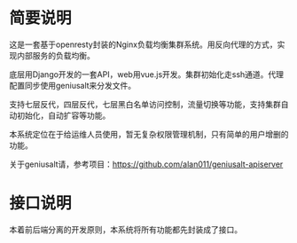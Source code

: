 简要说明
===========

这是一套基于openresty封装的Nginx负载均衡集群系统。用反向代理的方式，实现内部服务的负载均衡。

底层用Django开发的一套API，web用vue.js开发。集群初始化走ssh通道。代理配置同步使用geniusalt来分发文件。

支持七层反代，四层反代，七层黑白名单访问控制，流量切换等功能，支持集群自动初始化，自动扩容等功能。

本系统定位在于给运维人员使用，暂无复杂权限管理机制，只有简单的用户增删的功能。

关于geniusalt请，参考项目：https://github.com/alan011/geniusalt-apiserver



接口说明
==========

本着前后端分离的开发原则，本系统将所有功能都先封装成了接口。


